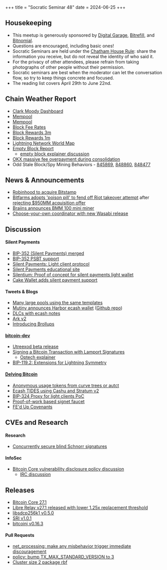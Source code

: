 +++
title = "Socratic Seminar 48"
date = 2024-06-25
+++

Housekeeping
------------

- This meetup is generously sponsored by [Digital Garage](https://dg717.com/), [Bitrefill](https://bitrefill.com/), and [Bitnomial](https://bitnomial.com).
- Questions are encouraged, including basic ones!
- Socratic Seminars are held under the [Chatham House Rule](https://www.chathamhouse.org/about-us/chatham-house-rule): share the information you receive, but do not reveal the identity of who said it.
- For the privacy of other attendees, please refrain from taking photographs of other people without their permission.
- Socratic seminars are best when the moderator can let the conversation flow, so try to keep things concrete and focused.
- The reading list covers April 29th to June 22nd.

Chain Weather Report
--------------------

- [Clark Moody Dashboard](https://dashboard.clarkmoody.com/)
- [Mempool](https://www.bitcoin-mempool.info/#BTC,30d,weight)
- [Mempool](https://mempool.space/graphs/mempool#1m)
- [Block Fee Rates](https://mempool.space/graphs/mining/block-fee-rates#1m)
- [Block Rewards 3m](https://mempool.space/graphs/mining/block-rewards#3m)
- [Block Rewards 1m](https://mempool.space/graphs/mining/block-rewards#1m)
- [Lightning Network World Map](https://mempool.space/graphs/lightning/nodes-channels-map)
- [Empty Block Report](https://research.mempool.space/empty-block-report/)
    - [empty block explainer discussion](https://github.com/mempool/mempool/pull/5087)
- [OKX massive fee overpayment during consolidation](https://x.com/mononautical/status/1799209814146297899)
- Odd Stale Block/Spy Mining Behaviors - [845869](https://x.com/0xB10C/status/1796518471511237065), [848860](https://x.com/0xB10C/status/1804143652962185531), [848477](https://x.com/0xB10C/status/1803082081385246738)

News & Announcements
--------------------

- [Robinhood to acquire Bitstamp](https://blog.bitstamp.net/post/robinhood-to-acquire-bitstamp/)
- [Bitfarms adopts 'poison pill' to fend off Riot takeover attempt](https://www.reuters.com/business/finance/bitfarms-adopt-poison-pill-amid-riot-takeover-attempt-2024-06-10/) after [rejecting $950MM acquisition offer](https://www.tftc.io/riot-platforms-proposal-acquire-bitfarms/)
- [Braiins announces BMM 100 mini miner](https://braiins.com/hardware/bmm-100-mini-miner)
- [Choose-your-own coordinator with new Wasabi release](https://x.com/wasabiwallet/status/1796988769523867735)

Discussion
----------

#### Silent Payments

- [BIP-352 (Silent Payments) merged](https://github.com/bitcoin/bips/blob/master/bip-0352.mediawiki)
- [BIP-352 PSBT support](https://delvingbitcoin.org/t/bip352-psbt-support/877)
- [Silent Payments: Light client protocol](https://delvingbitcoin.org/t/silent-payments-light-client-protocol/891)
- [Silent Payments educational site](https://silentpayments.xyz/)
- [Silentium: Proof of concept for silent payments light wallet](https://twitter.com/TheSingerLouis/status/1790824126472667227)
- [Cake Wallet adds silent payment support](https://github.com/cake-tech/cake_wallet/releases/tag/v4.18.0)

#### Tweets & Blogs

- [Many large pools using the same templates](https://nostr.com/note1qckcs4y67eyaawad96j7mxevucgygsfwxg42cvlrs22mxptrg05qtv0jz3)
- [Mutiny announces Harbor ecash wallet](https://blog.mutinywallet.com/harbor/) ([Github repo](https://github.com/MutinyWallet/harbor))
- [DLCs with ecash notes](https://conduition.io/cryptography/ecash-dlc/)
- [Ark v2](https://brqgoo.medium.com/introducing-ark-v2-2e7ab378e87b)
- [Introducing Brollups](https://brqgoo.medium.com/introducing-brollups-18ec4081f6e7)

#### [bitcoin-dev](https://groups.google.com/g/bitcoindev)

- [Utreexod beta release](https://groups.google.com/g/bitcoindev/c/5GyV9af9lv4)
- [Signing a Bitcoin Transaction with Lamport Signatures](https://groups.google.com/g/bitcoindev/c/mR53go5gHIk)
  - [Optech explainer](https://bitcoinops.org/en/newsletters/2024/05/08/)
- [BIP-119.2: Extensions for Lightning Symmetry](https://groups.google.com/g/bitcoindev/c/AdQ1LDJBE4s)

#### [Delving Bitcoin](https://delvingbitcoin.org/)

- [Anonymous usage tokens from curve trees or autct](https://delvingbitcoin.org/t/anonymous-usage-tokens-from-curve-trees-or-autct/862)
- [Ecash TIDES using Cashu and Stratum v2](https://delvingbitcoin.org/t/ecash-tides-using-cashu-and-stratum-v2/870)
- [BIP-324 Proxy for light clients PoC](https://delvingbitcoin.org/t/bip324-proxy-easy-integration-of-v2-transport-protocol-for-light-clients-poc/678)
- [Proof-of-work based signet faucet](https://delvingbitcoin.org/t/proof-of-work-based-signet-faucet/937)
- [FE'd Up Covenants](https://delvingbitcoin.org/t/fed-up-covenants/929)

CVEs and Research
-----------------

#### Research

- [Concurrently secure blind Schnorr signatures](https://eprint.iacr.org/2022/1676.pdf)

#### InfoSec

- [Bitcoin Core vulnerability disclosure policy discussion](https://gist.github.com/darosior/eb71638f20968f0dc896c4261a127be6)
  - [IRC discussion](https://bitcoin-irc.chaincode.com/bitcoin-core-dev/2024-06-06#1031717;)

Releases
--------

- [Bitcoin Core 27.1](https://bitcoincore.org/bin/bitcoin-core-27.1/)
- [Libre Relay v27.1 released with lower 1.25x replacement threshold](https://groups.google.com/g/bitcoindev/c/n2GNmnz0btw)
- [libsdcp256k1 v0.5.0](https://github.com/bitcoin-core/secp256k1/releases/tag/v0.5.0)
- [SRI v1.0.1](https://x.com/StratumV2/status/1795503981516496919)
- [bitcoinj v0.16.3](https://github.com/bitcoinj/bitcoinj/releases/tag/v0.16.3)

#### Pull Requests
- [net_processing: make any misbehavior trigger immediate discouragement](https://github.com/bitcoin/bitcoin/pull/29575)
- [policy: bump TX_MAX_STANDARD_VERSION to 3](https://github.com/bitcoin/bitcoin/pull/29496)
- [Cluster size 2 package rbf](https://github.com/bitcoin/bitcoin/pull/28984)
